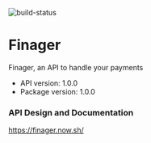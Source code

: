 ![build-status](https://travis-ci.org/rafaelverger/finager.svg?branch=master)
# Finager

Finager, an API to handle your payments

- API version: 1.0.0
- Package version: 1.0.0

### API Design and Documentation

https://finager.now.sh/